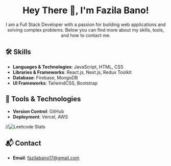 
  <h1 align="center"> Hey There 👋, I'm Fazila Bano!</h1>

<p align="center">
  I am a Full Stack Developer with a passion for building web applications and solving complex problems. Below you can find more about my skills, tools, and how to contact me.
</p>

## 🛠 Skills

- **Languages & Technologies**: JavaScript, HTML, CSS
- **Libraries & Frameworks**: React.js, Next.js, Redux Toolkit
- **Database**: Firebase, MongoDB
- **UI Frameworks**: TailwindCSS, Bootstrap

## 🔧 Tools & Technologies

- **Version Control**: GitHub
- **Deployment**: Vercel, AWS

//![Leetcode Stats](https://leetcard.jacoblin.cool/fazila_123?theme=dark)

## 📬 Contact

- **Email**: [fazilabano17@gmail.com](mailto:fazilabano17@gmail.com)
